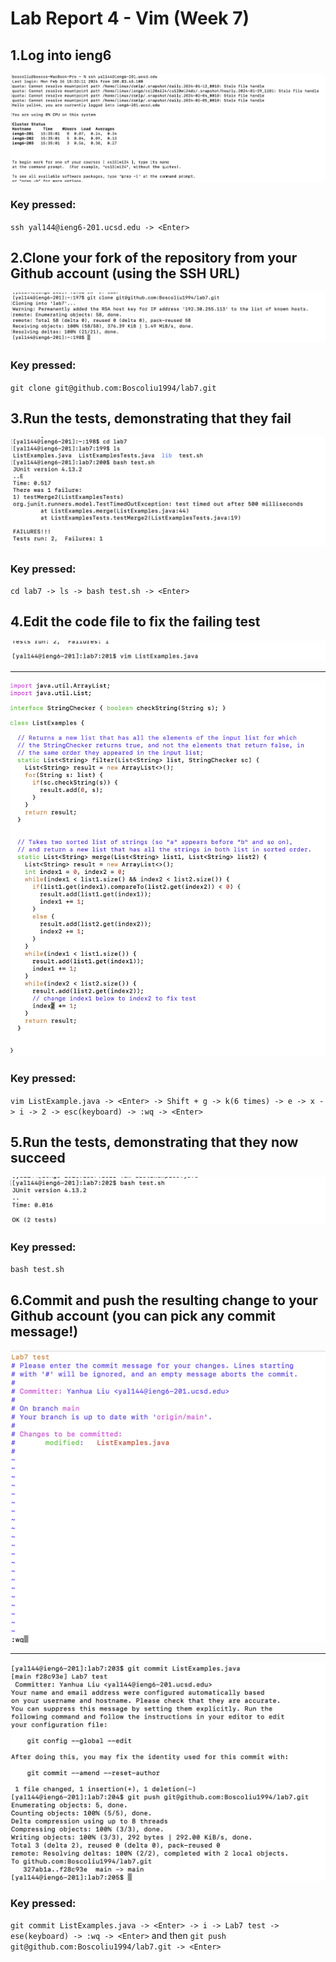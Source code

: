 # Lab Report 4 - Vim (Week 7)

## 1.Log into ieng6
![image](./Step4.png)
### Key pressed: 
`ssh yal144@ieng6-201.ucsd.edu -> <Enter>`

## 2.Clone your fork of the repository from your Github account (using the SSH URL)
![image](./Step5.png)
### Key pressed: 
`git clone git@github.com:Boscoliu1994/lab7.git`

## 3.Run the tests, demonstrating that they fail
![image](./Step6.png)
### Key pressed:
`cd lab7 -> ls -> bash test.sh -> <Enter>`

## 4.Edit the code file to fix the failing test
![image](./Step7-1.png)
****
![image](./Step7-2.png)
### Key pressed:
`vim ListExample.java -> <Enter> -> Shift + g -> k(6 times) -> e -> x -> i -> 2 -> esc(keyboard) -> :wq -> <Enter>`

## 5.Run the tests, demonstrating that they now succeed
![image](./Step8.png)
### Key pressed:
`bash test.sh`

## 6.Commit and push the resulting change to your Github account (you can pick any commit message!)
![image](./Step9-1.png)
****
![image](./Step9-2.png)
### Key pressed:
`git commit ListExamples.java -> <Enter> -> i -> Lab7 test -> ese(keyboard) -> :wq -> <Enter>`
and then `git push git@github.com:Boscoliu1994/lab7.git -> <Enter>`
